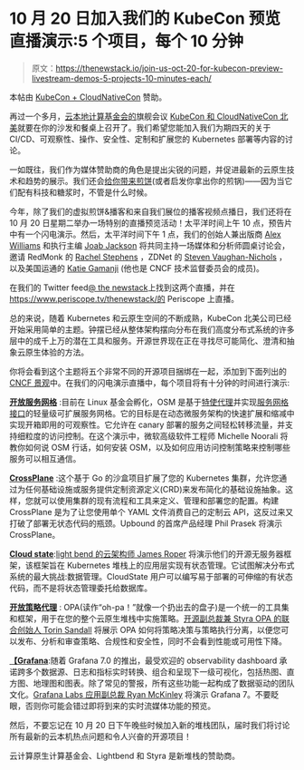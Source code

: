 # 10 月 20 日加入我们的 KubeCon 预览直播演示:5 个项目，每个 10 分钟

> 原文：<https://thenewstack.io/join-us-oct-20-for-kubecon-preview-livestream-demos-5-projects-10-minutes-each/>

本帖由 [KubeCon + CloudNativeCon](http://cncf.io) 赞助。

再过一个多月，[云本地计算基金会的](http://cncf.io/)旗舰会议 [KubeCon 和 CloudNativeCon 北美](https://events.linuxfoundation.org/kubecon-cloudnativecon-north-america/program/schedule/)就要在你的沙发和餐桌上召开了。我们希望您能加入我们为期四天的关于 CI/CD、可观察性、操作、安全性、定制和扩展您的 Kubernetes 部署等内容的讨论。

一如既往，我们作为媒体赞助商的角色是提出尖锐的问题，并促进最新的云原生技术和趋势的展示。我们还会[给你带来煎饼](https://events.linuxfoundation.org/kubecon-cloudnativecon-north-america/program/schedule/)(或者启发你拿出你的煎锅)——因为当它们配有科技和糖浆时，不管是什么时候。

今年，除了我们的虚拟煎饼&播客和来自我们展位的播客视频点播日，我们还将在 10 月 20 日星期二举办一场特别的直播预览活动！太平洋时间上午 10 点，预告片中有一个闪电演示。然后，太平洋时间下午 1 点，我们的创始人兼出版商 [Alex Williams](/author/alex/) 和执行主编 [Joab Jackson](/author/joab/) 将共同主持一场媒体和分析师圆桌讨论会，邀请 RedMonk 的 [Rachel Stephens](https://twitter.com/rstephensme) ，ZDNet 的 [Steven Vaughan-Nichols](https://twitter.com/sjvn) ，以及美国运通的 [Katie Gamanji](https://twitter.com/k_gamanji) (他也是 CNCF 技术监督委员会的成员)。

在我们的 Twitter feed[@ the newstack](https://twitter.com/thenewstack)上找到这两个直播，并在 https://www.periscope.tv/thenewstack/的 Periscope 上直播。

总的来说，随着 Kubernetes 和云原生空间的不断成熟，KubeCon 北美公司已经开始采用简单的主题。钟摆已经从整体架构摆向分布在我们高度分布式系统的许多层中的成千上万的潜在工具和服务。开源世界现在正在寻找尽可能简化、澄清和抽象云原生体验的方法。

你将会看到这个主题将五个非常不同的开源项目捆绑在一起，添加到下面列出的 [CNCF 景观](https://landscape.cncf.io/)中。在我们的闪电演示直播中，每个项目将有十分钟的时间进行演示:

[**开放服务网格**](https://openservicemesh.io/) :目前在 Linux 基金会孵化，OSM 是基于[特使代理](https://www.envoyproxy.io/)并实现[服务网格接口](https://smi-spec.io/)的轻量级可扩展服务网格。它的目标是在动态微服务架构的快速扩展和缩减中实现开箱即用的可观察性。它允许在 canary 部署的服务之间轻松转移流量，并支持细粒度的访问控制。在这个演示中，微软高级软件工程师 Michelle Noorali 将教你如何说 OSM 行话，如何安装 OSM，以及如何应用访问控制策略来控制哪些服务可以相互通信。

[**CrossPlane**](https://crossplane.io/) :这个基于 Go 的沙盒项目扩展了您的 Kubernetes 集群，允许您通过为任何基础设施或服务提供定制资源定义(CRD)来发布简化的基础设施抽象。这样，您就可以使用集群的现有流程和工具来定义、管理和部署您的配置。构建 CrossPlane 是为了让您使用单个 YAML 文件消费自己的定制云 API，这反过来又打破了部署无状态代码的瓶颈。Upbound 的首席产品经理 Phil Prasek 将演示 CrossPlane。

[**Cloud state**](https://cloudstate.io/):[light bend 的云架构师 James Roper](https://twitter.com/jroper) 将演示他们的开源无服务器框架，该框架旨在 Kubernetes 堆栈上的应用层实现有状态管理。它试图解决分布式系统的最大挑战:数据管理。CloudState 用户可以编写易于部署的可伸缩的有状态代码，而不是将状态管理委托给数据库。

[**开放策略代理**](https://www.openpolicyagent.org/) : OPA(读作“oh-pa！”就像一个扔出去的盘子)是一个统一的工具集和框架，用于在您的整个云原生堆栈中实施策略。[开源副总裁兼 Styra OPA 的联合创始人 Torin Sandall](https://twitter.com/sometorin) 将展示 OPA 如何将策略决策与策略执行分离，以便您可以发布、分析和审查策略、合规性和安全性，同时不会看到性能或可用性下降。

[**【Grafana**](https://grafana.com/):随着 Grafana 7.0 的推出，最受欢迎的 observability dashboard 承诺跨多个数据源、日志和指标实时转换、组合和呈现下一级可视化，包括热图、直方图、地理图和图表。除了常见的警报，所有这些功能一起构成了数据驱动的团队文化。[Grafana Labs 应用副总裁 Ryan McKinley](https://www.linkedin.com/in/ryan-mckinley/) 将演示 Grafana 7。不要眨眼，否则你可能会错过即将到来的实时流媒体功能的预览。

然后，不要忘记在 10 月 20 日下午晚些时候加入新的堆栈团队，届时我们将讨论所有最新的云本机热点问题和令人兴奋的开源项目！

云计算原生计算基金会、Lightbend 和 Styra 是新堆栈的赞助商。

<svg xmlns:xlink="http://www.w3.org/1999/xlink" viewBox="0 0 68 31" version="1.1"><title>Group</title> <desc>Created with Sketch.</desc></svg>
